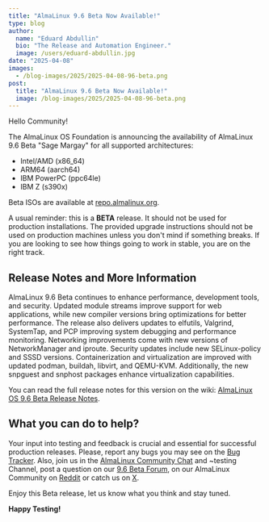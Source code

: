 ```yaml
---
title: "AlmaLinux 9.6 Beta Now Available!"
type: blog
author:
  name: "Eduard Abdullin"
  bio: "The Release and Automation Engineer."
  image: /users/eduard-abdullin.jpg
date: "2025-04-08"
images:
  - /blog-images/2025/2025-04-08-96-beta.png
post:
  title: "AlmaLinux 9.6 Beta Now Available!"
  image: /blog-images/2025/2025-04-08-96-beta.png
---
```


Hello Community!

The AlmaLinux OS Foundation is announcing the availability of AlmaLinux 9.6 Beta "Sage Margay" for all supported architectures:

- Intel/AMD (x86_64)
- ARM64 (aarch64)
- IBM PowerPC (ppc64le)
- IBM Z (s390x)

Beta ISOs are available at [repo.almalinux.org](https://repo.almalinux.org/almalinux/9.6-beta/isos/).

A usual reminder: this is a **BETA** release. It should not be used for production installations. The provided upgrade instructions should not be used on production machines unless you don't mind if something breaks. If you are looking to see how things going to work in stable, you are on the right track.

## Release Notes and More Information

AlmaLinux 9.6 Beta continues to enhance performance, development tools, and security. Updated module streams improve support for web applications, while new compiler versions bring optimizations for better performance. The release also delivers updates to elfutils, Valgrind, SystemTap, and PCP improving system debugging and performance monitoring. Networking improvements come with new versions of NetworkManager and iproute. Security updates include new SELinux-policy and SSSD versions. Containerization and virtualization are improved with updated podman, buildah, libvirt, and QEMU-KVM. Additionally, the new snpguest and snphost packages enhance virtualization capabilities.

You can read the full release notes for this version on the wiki: [AlmaLinux OS 9.6 Beta Release Notes](https://wiki.almalinux.org/release-notes/9.6-beta.html).

## What you can do to help?

Your input into testing and feedback is crucial and essential for successful production releases.
Please, report any bugs you may see on the [Bug Tracker](https://bugs.almalinux.org/). Also, join us in the [AlmaLinux Community Chat](https://chat.almalinux.org) and ~testing Channel, post a question on our [9.6 Beta Forum](https://forums.almalinux.org/c/devel/9-beta/34), on our AlmaLinux Community on [Reddit](https://reddit.com/r/almalinux) or catch us on [X](https://twitter.com/almalinux).

Enjoy this Beta release, let us know what you think and stay tuned.

**Happy Testing!**
